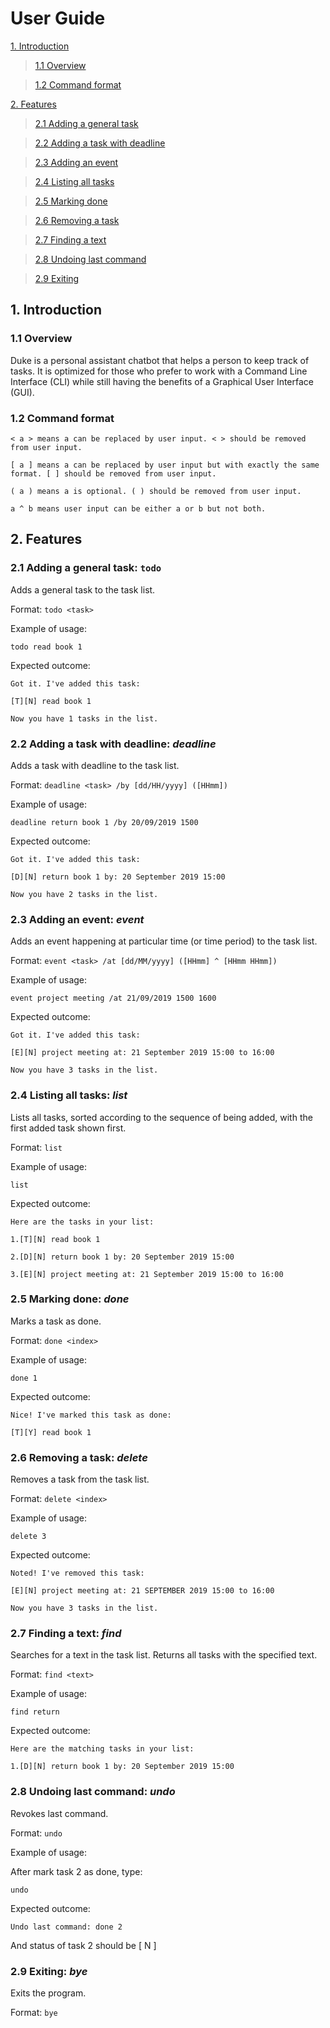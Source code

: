 # User Guide

[1. Introduction](#1-introduction)

>[1.1 Overview](#11-overview)

>[1.2 Command format](#12-command-format)

[2. Features](#2-features)

>[2.1 Adding a general task](#21-adding-a-general-task-todo)

>[2.2 Adding a task with deadline](#22-adding-a-task-with-deadline-deadline)

>[2.3 Adding an event](#23-adding-an-event-event)

>[2.4 Listing all tasks](#24-listing-all-tasks-list)

>[2.5 Marking done](#25-marking-done-done)

>[2.6 Removing a task](#26-removing-a-task-delete)

>[2.7 Finding a text](#27-finding-a-text-find)

>[2.8 Undoing last command](#28-undoing-last-command-undo)

>[2.9 Exiting](#29-exiting-bye)


## 1. Introduction
### 1.1 Overview
Duke is a personal assistant chatbot that helps a person to keep track of tasks.
It is optimized for those who prefer to work with a Command Line Interface (CLI) while still having the benefits of a
Graphical User Interface (GUI).

### 1.2 Command format
    < a > means a can be replaced by user input. < > should be removed from user input.

    [ a ] means a can be replaced by user input but with exactly the same format. [ ] should be removed from user input.

    ( a ) means a is optional. ( ) should be removed from user input.

    a ^ b means user input can be either a or b but not both.

## 2. Features
### 2.1 Adding a general task: `todo`
Adds a general task to the task list.

Format: `todo <task>`

Example of usage:

`todo read book 1`

Expected outcome:

`Got it. I've added this task:`

`[T][N] read book 1`

`Now you have 1 tasks in the list.`

### 2.2 Adding a task with deadline: *deadline*
Adds a task with deadline to the task list.

Format: `deadline <task> /by [dd/HH/yyyy] ([HHmm])`

Example of usage:

`deadline return book 1 /by 20/09/2019 1500`

Expected outcome:

`Got it. I've added this task:`

`[D][N] return book 1 by: 20 September 2019 15:00`

`Now you have 2 tasks in the list.`

### 2.3 Adding an event: *event*
Adds an event happening at particular time (or time period) to the task list.

Format: `event <task> /at [dd/MM/yyyy] ([HHmm] ^ [HHmm HHmm])`

Example of usage:

`event project meeting /at 21/09/2019 1500 1600`

Expected outcome:

`Got it. I've added this task:`

`[E][N] project meeting at: 21 September 2019 15:00 to 16:00`

`Now you have 3 tasks in the list.`

### 2.4 Listing all tasks: *list*
Lists all tasks, sorted according to the sequence of being added, with the first added task shown first.

Format: `list`

Example of usage:

`list`

Expected outcome:

`Here are the tasks in your list:`

`1.[T][N] read book 1`

`2.[D][N] return book 1 by: 20 September 2019 15:00`

`3.[E][N] project meeting at: 21 September 2019 15:00 to 16:00`

### 2.5 Marking done: *done*
Marks a task as done.

Format: `done <index>`

Example of usage:

`done 1`

Expected outcome:

`Nice! I've marked this task as done:`

`[T][Y] read book 1`

### 2.6 Removing a task: *delete*
Removes a task from the task list.

Format: `delete <index>`

Example of usage:

`delete 3`

Expected outcome:

`Noted! I've removed this task:`

`[E][N] project meeting at: 21 SEPTEMBER 2019 15:00 to 16:00`

`Now you have 3 tasks in the list.`

### 2.7 Finding a text: *find*
Searches for a text in the task list. Returns all tasks with the specified text.

Format: `find <text>`

Example of usage:

`find return`

Expected outcome:

`Here are the matching tasks in your list:`

`1.[D][N] return book 1 by: 20 September 2019 15:00`

### 2.8 Undoing last command: *undo*
Revokes last command.

Format: `undo`

Example of usage:

After mark task 2 as done, type:

`undo`

Expected outcome:

`Undo last command: done 2`

And status of task 2 should be [ N ]

### 2.9 Exiting: *bye*
Exits the program.

Format: `bye`
